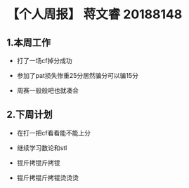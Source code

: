  
# 【个人周报】 蒋文睿 20188148

## 1.本周工作 

- 打了一场cf掉分成功

- 参加了pat损失惨重25分居然骗分可以骗15分

- 周赛一般般吧也就凑合

## 2.下周计划 

- 在打一把cf看看能不能上分

- 继续学习数论和stl

- 锟斤拷锟斤拷锟

- 锟斤拷锟斤拷锟烫烫烫
